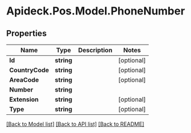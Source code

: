 # Apideck.Pos.Model.PhoneNumber

## Properties

Name | Type | Description | Notes
------------ | ------------- | ------------- | -------------
**Id** | **string** |  | [optional] 
**CountryCode** | **string** |  | [optional] 
**AreaCode** | **string** |  | [optional] 
**Number** | **string** |  | 
**Extension** | **string** |  | [optional] 
**Type** | **string** |  | [optional] 

[[Back to Model list]](../README.md#documentation-for-models) [[Back to API list]](../README.md#documentation-for-api-endpoints) [[Back to README]](../README.md)

